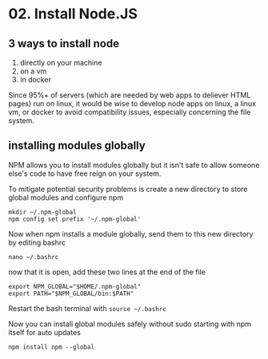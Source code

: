 # 02. Install Node.JS

## 3 ways to install node

1. directly on your machine
2. on a vm
3. in docker

Since 95%+ of servers (which are needed by web apps to deliever HTML pages) run on linux, it would be wise to develop node apps on linux, a linux vm, or docker to avoid compatibility issues, especially concerning the file system.

## installing modules globally

NPM allows you to install modules globally but it isn't safe to allow someone else's code to have free reign on your system.

To mitigate potential security problems is create a new directory to store global modules and configure npm

```
mkdir ~/.npm-global
npm config set prefix '~/.npm-global'
```

Now when npm installs a module globally, send them to this new directory by editing bashrc

```
nano ~/.bashrc
```

now that it is open, add these two lines at the end of the file

```
export NPM_GLOBAL="$HOME/.npm-global"
export PATH="$NPM_GLOBAL/bin:$PATH"
```

Restart the bash terminal with `source ~/.bashrc`

Now you can install global modules safely without sudo starting with npm itself for auto updates

`npm install npm --global`
